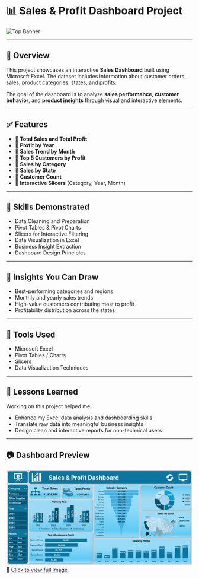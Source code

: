 # 📊 Sales & Profit Dashboard Project

![Top Banner](top-banner.png)

---

## 🧾 Overview
This project showcases an interactive **Sales Dashboard** built using Microsoft Excel. The dataset includes information about customer orders, sales, product categories, states, and profits.

The goal of the dashboard is to analyze **sales performance**, **customer behavior**, and **product insights** through visual and interactive elements.

---

## ✅ Features

- 🔹 **Total Sales and Total Profit**
- 🔹 **Profit by Year**
- 🔹 **Sales Trend by Month**
- 🔹 **Top 5 Customers by Profit**
- 🔹 **Sales by Category**
- 🔹 **Sales by State**
- 🔹 **Customer Count**
- 🔹 **Interactive Slicers** (Category, Year, Month)

---

## 📌 Skills Demonstrated

- Data Cleaning and Preparation  
- Pivot Tables & Pivot Charts  
- Slicers for Interactive Filtering  
- Data Visualization in Excel  
- Business Insight Extraction  
- Dashboard Design Principles

---

## 🧠 Insights You Can Draw

- Best-performing categories and regions
- Monthly and yearly sales trends
- High-value customers contributing most to profit
- Profitability distribution across the states

---

## 📎 Tools Used

- Microsoft Excel  
- Pivot Tables / Charts  
- Slicers  
- Data Visualization Techniques

---

## 🚀 Lessons Learned

Working on this project helped me:

- Enhance my Excel data analysis and dashboarding skills
- Translate raw data into meaningful business insights
- Design clean and interactive reports for non-technical users

---

## 📷 Dashboard Preview

![Dashboard Screenshot](https://github.com/GeorgeHanyMilad/Sales-and-Profit-Analysis-Using-Excel/blob/master/Dashboard.jpg?raw=true)  
🔗 [Click to view full image](https://github.com/GeorgeHanyMilad/Sales-and-Profit-Analysis-Using-Excel/blob/master/Dashboard.jpg?raw=true)